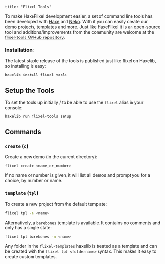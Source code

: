 ```
title: "Flixel Tools"
```

To make HaxeFlixel development easier, a set of command line tools has been developed with [Haxe](http://haxe.org) and [Neko](http://nekovm.org). With it you can easily create our demo projects, templates and more. Just like HaxeFlixel it is an open-source tool and additions/improvements from the community are welcome at the [flixel-tools GitHub repository](https://github.com/HaxeFlixel/flixel-tools).

### Installation:

The latest stable release of the tools is published just like flixel on Haxelib, so installing is easy:

```bash
haxelib install flixel-tools
```

## Setup the Tools

To set the tools up initially / to be able to use the `flixel` alias in your console:

```bash
haxelib run flixel-tools setup
```

## Commands

### `create` (`c`)

Create a new demo (in the current directory):

```bash
flixel create <name_or_number>
```

If no name or number is given, it will list all demos and prompt you for a choice, by number or name.

### `template` (`tpl`)

To create a new project from the default template:

```bash
flixel tpl -n <name>
```

Alternatively, a `barebones` template is available. It contains no comments and only has a single state:

```bash
flixel tpl barebones -n <name>
```

Any folder in the `flixel-templates` haxelib is treated as a template and can be created with the `flixel tpl <foldername>` syntax. This makes it easy to create custom templates.
